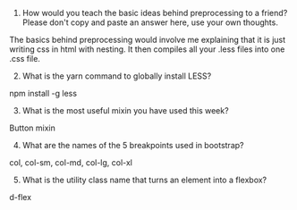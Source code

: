 <!-- Answers to the Self Study Questions go here -->

1. How would you teach the basic ideas behind preprocessing to a friend?  Please don't copy and paste an answer here, use your own thoughts.

The basics behind preprocessing would involve me explaining that it is just writing css in html with nesting. It then compiles all your .less files into one .css file.

2. What is the yarn command to globally install LESS?

npm install -g less

3. What is the most useful mixin you have used this week?

Button mixin

4. What are the names of the 5 breakpoints used in bootstrap?

col, col-sm, col-md, col-lg, col-xl

5. What is the utility class name that turns an element into a flexbox?

d-flex
